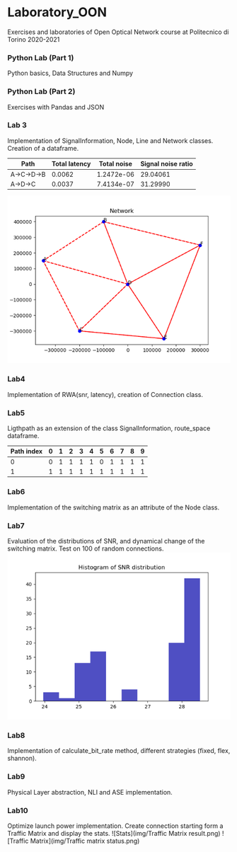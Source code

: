 # Laboratory_OON
Exercises and laboratories of Open Optical Network course at Politecnico di Torino 2020-2021

### Python Lab (Part 1)
Python basics, Data Structures and Numpy

### Python Lab (Part 2)
Exercises with Pandas and JSON

### Lab 3
Implementation of SignalInformation, Node, Line and Network classes. Creation of a dataframe.

| Path       | Total latency | Total noise | Signal noise ratio |
|------------|---------------|-------------|--------------------|
| A->C->D->B | 0.0062        | 1.2472e-06  | 29.04061           |
| A->D->C    | 0.0037        | 7.4134e-07  | 31.29990           |

![Network](core/img/network.png)

### Lab4
Implementation of RWA(snr, latency), creation of Connection class.

### Lab5
Ligthpath as an extension of the class SignalInformation, route_space dataframe.

| Path index | 0 | 1 | 2 | 3 | 4 | 5 | 6 | 7 | 8 | 9 |
|------------|---|---|---|---|---|---|---|---|---|---|
| 0          | 0 | 1 | 1 | 1 | 1 | 0 | 1 | 1 | 1 | 1 |
| 1          | 1 | 1 | 1 | 1 | 1 | 1 | 1 | 1 | 1 | 1 |

### Lab6
Implementation of the switching matrix as an attribute of the Node class.

### Lab7
Evaluation of the distributions of SNR, and dynamical change of the switching matrix.
Test on 100 of random connections.
![Histogram](img/SnrDistribution.png)

### Lab8
Implementation of calculate_bit_rate method, different strategies (fixed, flex, shannon).

### Lab9 
Physical Layer abstraction, NLI and ASE implementation.

### Lab10
Optimize launch power implementation. Create connection starting form a Traffic Matrix
and display the stats.
![Stats](img/Traffic Matrix result.png)
![Traffic Matrix](img/Traffic matrix status.png)
